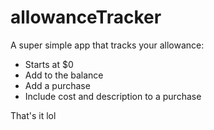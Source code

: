 # allowanceTracker
A super simple app that tracks your allowance:

- Starts at $0
- Add to the balance
- Add a purchase
- Include cost and description to a purchase


That's it lol
